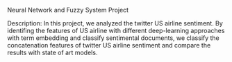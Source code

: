 Neural Network and Fuzzy System Project

Description: In this project, we analyzed the twitter US airline sentiment. By identifing the features of US airline with different deep-learning approaches with term embedding and classify sentimental documents, we classify the concatenation features of twitter US airline sentiment and compare the results with state of art models.
